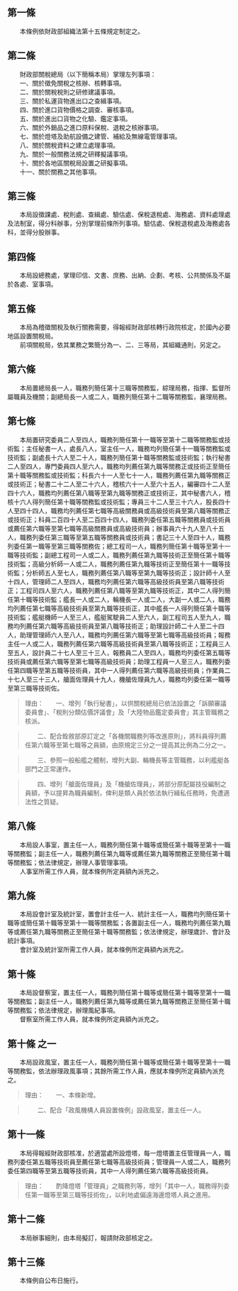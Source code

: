 第一條 
-------
　　本條例依財政部組織法第十五條規定制定之。  


第二條 
-------
　　財政部關稅總局（以下簡稱本局）掌理左列事項：  
　　一、關於徵免關稅之核辦、核轉事項。  
　　二、關於關稅稅則之研修建議事項。  
　　三、關於私運貨物進出口之查緝事項。  
　　四、關於進口貨物價格之調查、審核事項。  
　　五、關於進出口貨物之化驗、鑑定事項。  
　　六、關於外銷品之進口原料保稅、退稅之核辦事項。  
　　七、關於燈塔及助航設備之建管、補給及無線電管理事項。  
　　八、關於關稅資料之建立處理事項。  
　　九、關於一般關務法規之研釋擬議事項。  
　　十、關於各地區關稅局設置之研擬事項。  
　　十一、關於關務之其他事項。  


第三條 
-------
　　本局設徵課處、稅則處、查緝處、驗估處、保稅退稅處、海務處、資料處理處及法制室，得分科辦事，分別掌理前條所列事項。驗估處、保稅退稅處及海務處各科，並得分股辦事。  


第四條 
-------
　　本局設總務處，掌理印信、文書、庶務、出納、企劃、考核、公共關係及不屬於各處、室事項。  


第五條 
-------
　　本局為稽徵關稅及執行關務需要，得報經財政部核轉行政院核定，於國內必要地區設置關稅局。  
　　前項關稅局，依其業務之繁簡分為一、二、三等局，其組織通則，另定之。  


第六條 
-------
　　本局置總局長一人，職務列簡任第十三職等關務監，綜理局務，指揮、監督所屬職員及機關；副總局長一人或二人，職務列簡任第十二職等關務監，襄理局務。  


第七條 
-------
　　本局置研究委員二人至四人，職務列簡任第十一職等至第十二職等關務監或技術監；主任秘書一人，處長八人，室主任一人，職務均列簡任第十一職等關務監或技術監；副處長十六人至二十人，職務列簡任第十職等關務監或技術監；執行秘書二人至四人，專門委員四人至六人，職務均列薦任第九職等關務正或技術正至簡任第十職等關務監或技術監；科長六十一人至七十一人，職務列薦任第九職等關務正或技術正；秘書二十二人至二十六人，稽核六十一人至六十五人，編審四十二人至四十六人，職務均列薦任第八職等至第九職等關務正或技術正，其中秘書六人，稽核十六人得列簡任第十職等關務監或技術監；專員三十二人至三十六人，股長四十人至四十四人，職務均列薦任第七職等高級關務員或高級技術員至第八職等關務正或技術正；科員二百四十人至二百四十四人，職務列委任第五職等關務員或技術員或薦任第六職等至第七職等高級關務員或高級技術員；辦事員六十九人至八十五人，職務列委任第三職等至第五職等關務員或技術員；書記三十人至四十人，職務列委任第一職等至第三職等關務佐；總工程司一人，職務列簡任第十職等至第十一職等技術監；副總工程司一人或二人，職務列薦任第九職等技術正至簡任第十職等技術監；高級分析師一人或二人，職務列薦任第九職等技術正至簡任第十一職等技術監；分析師五人至七人，職務列薦任第八職等至第九職等技術正；設計師十人至十四人，管理師二人至四人，職務均列薦任第六職等高級技術員至第八職等技術正；工程司四人至六人，職務列薦任第八職等至第九職等技術正，其中二人得列簡任第十職等技術監；艦長一人或二人，輪機長一人或二人，大副一人或二人，職務均列薦任第七職等高級技術員至第九職等技術正，其中艦長一人得列簡任第十職等技術監；艦艇機師一人至三人，艦艇駕駛員二人至六人，副工程司五人至九人，職務均列薦任第六職等高級技術員至第八職等技術正；助理設計師二十人至二十四人，助理管理師六人至八人，職務均列薦任第六職等至第七職等高級技術員；報務主任一人或二人，職務列薦任第六職等高級技術員至第八職等技術正；工程員三人至五人，設計員二十七人至三十三人，報務員二人至四人，職務均列委任第五職等技術員或薦任第六職等至第七職等高級技術員；助理工程員一人至三人，職務列委任第四職等至第五職等技術員，其中一人得列薦任第六職等高級技術員；作業員二十七人至三十三人，艙面佐理員十九人，機艙佐理員九人，職務均列委任第一職等至第三職等技術佐。  
> 理由：　　一、增列「執行秘書」，以供關稅總局已依法設置之「訴願審議委員會」、「稅則分類估價評議會」及「大陸物品鑑定委員會」其主管職務之核派。

> 　　二、配合銓敘部原訂定之「各機關職務列等改進原則」，將科員得列薦任第六職等至第七職等之員額，由原規定三分之一提高其比例為二分之一。

> 　　三、參照一般船艦之體制，增列大副、輪機長等主管職務，以利艦艇各部門之正常運作。

> 　　四、增列「艙面佐理員」及「機艙佐理員」，將部分原配屬技役編制之員額，予以提昇為職員編制，俾利是類人員於依法執行緝私任務時，免遭適法性之質疑。



第八條 
-------
　　本局設人事室，置主任一人，職務列簡任第十職等或簡任第十職等至第十一職等關務監；副主任一人，職務列薦任第九職等或薦任第九職等關務正至簡任第十職等關務監；依法律規定，辦理人事管理事項。  
　　人事室所需工作人員，就本條例所定員額內派充之。  


第九條 
-------
　　本局設會計室及統計室，置會計主任一人、統計主任一人，職務均列簡任第十職等或簡任第十職等至第十一職等關務監；各置副主任一人，職務均列薦任第九職等或薦任第九職等關務正至簡任第十職等關務監；依法律規定，辦理歲計、會計及統計事項。  
　　會計室及統計室所需工作人員，就本條例所定員額內派充之。  


第十條 
-------
　　本局設督察室，置主任一人，職務列簡任第十職等或簡任第十職等至第十一職等關務監；副主任一人，職務列薦任第九職等或薦任第九職等關務正至簡任第十職等關務監；依法律規定，辦理風紀事項。  
　　督察室所需工作人員，就本條例所定員額內派充之。  


第十條 之一 
------------
　　本局設政風室，置主任一人，職務列簡任第十職等或簡任第十職等至第十一職等關務監，依法辦理政風事項；其餘所需工作人員，應就本條例所定員額內派充之。  
> 理由：　　一、本條新增。

> 　　二、配合「政風機構人員設置條例」設政風室，置主任一人。



第十一條 
---------
　　本局得報經財政部核准，於適當處所設燈塔，每一燈塔置主任管理員一人，職務列委任第五職等技術員至薦任第七職等高級技術員；管理員一人或二人，職務列委任第四職等至第五職等技術員，其中一人得列薦任第六職等高級技術員。  
> 理由：　　酌降燈塔「管理員」之職務列等，增列「其中一人，職務得列委任第一職等至第三職等技術佐」，以利地處偏遠海邊燈塔人員之進用。



第十二條 
---------
　　本局辦事細則，由本局擬訂，報請財政部核定之。  


第十三條 
---------
　　本條例自公布日施行。